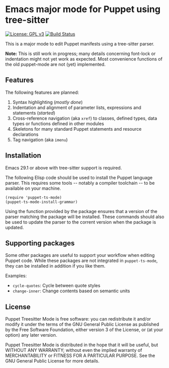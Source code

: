 # Emacs major mode for Puppet using tree-sitter

[![License: GPL v3](https://img.shields.io/badge/License-GPLv3-blue.svg)](https://www.gnu.org/licenses/gpl-3.0)
[![Build Status](https://github.com/smoeding/puppet-ts-mode/actions/workflows/CI.yaml/badge.svg)](https://github.com/smoeding/puppet-ts-mode/actions/workflows/CI.yaml)

This is a major mode to edit Puppet manifests using a tree-sitter parser.

**Note:** This is still work in progress; many details concerning font-lock or indentation might not yet work as expected. Most convenience functions of the old puppet-mode are not (yet) implemented.

## Features

The following features are planned:

1. Syntax highlighting (*mostly done*)
1. Indentation and alignment of parameter lists, expressions and statements (*started*)
1. Cross-reference navigation (aka `xref`) to classes, defined types, data types or functions defined in other modules
1. Skeletons for many standard Puppet statements and resource declarations
1. Tag navigation (aka `imenu`)

## Installation

Emacs 29.1 or above with tree-sitter support is required.

The following Elisp code should be used to install the Puppet language parser.  This requires some tools -- notably a compiler toolchain -- to be available on your machine.

```elisp
(require 'puppet-ts-mode)
(puppet-ts-mode-install-grammar)
```

Using the function provided by the package ensures that a version of the parser matching the package will be installed.  These commands should also be used to update the parser to the corrent version when the package is updated.

## Supporting packages

Some other packages are useful to support your workflow when editing Puppet code.  While these packages are not integrated in `puppet-ts-mode`, they can be installed in addition if you like them.

Examples:

* `cycle-quotes`: Cycle between quote styles
* `change-inner`: Change contents based on semantic units

## License

Puppet Treesitter Mode is free software: you can redistribute it and/or modify it under the terms of the GNU General Public License as published by the Free Software Foundation, either version 3 of the License, or (at your option) any later version.

Puppet Treesitter Mode is distributed in the hope that it will be useful, but WITHOUT ANY WARRANTY; without even the implied warranty of MERCHANTABILITY or FITNESS FOR A PARTICULAR PURPOSE.  See the GNU General Public License for more details.

